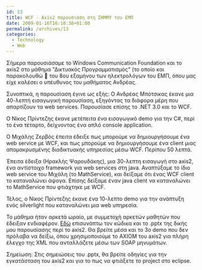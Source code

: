 ```yaml
---
id: 13
title: WCF - Axis2 παρουσιάση στη ΣΗΜΜΥ του ΕΜΠ
date: 2009-01-16T16:10:38+01:00
permalink: /archives/13
categories:
  - Technology
  - Web
---
```

Σήμερα παρουσιάσαμε το Windows Communication Foundation και το axis2 στο μάθημα "Δικτυακός Προγραμματισμός" (το οποίο και παρακολουθώ 🙂 του 8ου εξαμήνου των ηλεκτρολόγων του ΕΜΠ, όπου μας είχε καλέσει ο υπέυθυνος του μαθήματος Ανδρέας.

Συνοπτικά, η παρουσίαση έγινε ως εξής: Ο Ανδρέας Μπότσικας έκανε μια 40-λεπτή εισαγωγική παρουσίαση, εξηγόντας τα διάφορα μέρη που απαρτίζουν τα web services. Παρουσίασε επίσης το .ΝΕΤ 3.0 και το WCF.

O Νίκος Πρίντεζης έκανε μετέπειτα ένα εισαγωγικό demo για την C#, περί το ένα τέταρτο, δείχνοντας ένα απλό console application.

Ο Μιχάλης Ζερβός έπειτα έδειξε πως μπορούμε να δημιουργήσουμε ένα web service με WCF, και πως μπορούμε να δημιουργήσουμε ένα client μιας απομακρυσμένης διαδικτυακής υπηρεσίας μέσω WCF. Περίπου 50 λεπτά.

Έπειτα έδειξα (Ηρακλής Ψαρουδάκης), μια 30-λεπτη εισαγωγή στο axis2, ένα αντίστοιχο framework για web services στη java. Αναπτύξαμε το ίδιο web service του Μιχάλη (το MathService), και δείξαμε ότι ένας WCF client το καταναλώνει άψογα. Επίσης δείξαμε έναν java client να καταναλώνει το MathService που φτιάχτηκε με WCF.

Τέλος, ο Νίκος Πρίντεζης έκανε ένα 10-λεπτο demo για την ανάπτυξη ενός silverlight που καταναλώνει μια web υπηρεσία.

Το μάθημα ήταν αρκετά ωραίο, με συμμετοχή αρκετών μαθητών που έδειξαν ενδιαφέρον. <a href="/assets/posts/2009-01-16-wcf-axis2/axis2.presentation.zip">Εδώ</a> επισυνάπτω τον κώδικα και το .pptx της δικής μου παρουσίασης περί το axis2. Θα βρείτε μέσα και το 3ο demo που δεν πρόλαβα να δείξω, όπου χρησιμοποιούμε το AXIOM του axis2 για πλήρη έλεγχο της XML που ανταλλάζετε μέσω των SOAP μηνυμάτων.

Σημείωση: Στις σημειώσεις του .pptx, θα βρείτε οδηγίες για την εγκατάσταση του axis2 και για το πως να φτιάξετε το project στο eclipse.
